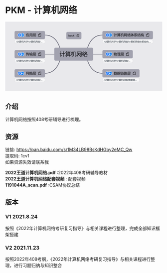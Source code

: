 # PKM - 计算机网络 
![image text](./resources/计算机网络.png)
## 介绍
计算机网络按照408考研辅导进行梳理。
## 资源
链接: https://pan.baidu.com/s/1M34LB98BsKdHGby2eMC_Qw  
提取码: 1cv1  
如果资源失效请联系我

__2022王道计算机网络.pdf__ :2022年408考研辅导教材  
__2022王道计算机网络配套视频__ : 配套视频  
__1191044A_scan.pdf__ :CSAM协议总结  

## 版本
### V1 2021.8.24
按照《2022年计算机网络考研复习指导》与相关课程进行整理，完成全部知识框架搭建  
### V2 2021.11.23
按照2022年408考纲，《2022年计算机网络考研复习指导》与相关课程进行整理，进行习题归纳与知识整合  